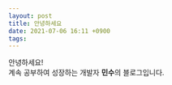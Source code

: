 ```yaml
---
layout: post
title: 안녕하세요
date: 2021-07-06 16:11 +0900
tags: 
---
```

안녕하세요!  
계속 공부하여 성장하는 개발자 **민수**의 블로그입니다.  
